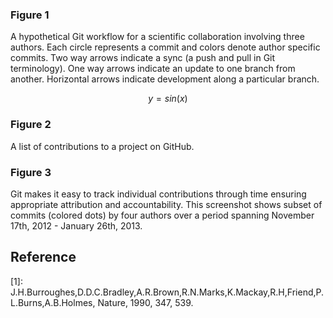 
### Figure 1

A hypothetical Git workflow for a scientific collaboration involving three authors. Each circle represents a commit and colors denote author specific commits. Two way arrows indicate a sync (a push and pull in Git terminology). One way arrows indicate an update to one branch from another. Horizontal arrows indicate development along a particular branch.

$$y=sin(x)$$ 


### Figure 2

A list of contributions to a project on GitHub.

### Figure 3

Git makes it easy to track individual contributions through time ensuring appropriate attribution and accountability. This screenshot shows subset of commits (colored dots) by four authors over a period spanning November 17th, 2012 - January 26th, 2013.


## Reference

\[1\]: J.H.Burroughes,D.D.C.Bradley,A.R.Brown,R.N.Marks,K.Mackay,R.H,Friend,P.L.Burns,A.B.Holmes, Nature, 1990, 347, 539.

[^1]: Here is the footnote.
